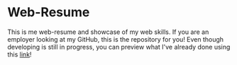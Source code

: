 # Web-Resume
 This is me web-resume and showcase of my web skills. If you are an employer looking at my GitHub, this is the repository for you!
 Even though developing is still in progress, you can preview what I've already done using this [link](https://dezwix.github.io/Web-Resume/main-page/)!
